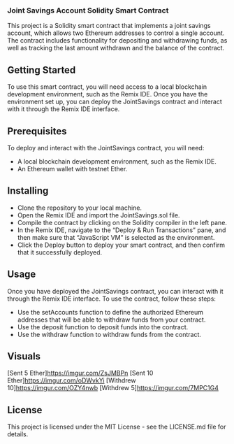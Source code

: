 ### Joint Savings Account Solidity Smart Contract
This project is a Solidity smart contract that implements a joint savings account, which allows two Ethereum addresses to control a single account. The contract includes functionality for depositing and withdrawing funds, as well as tracking the last amount withdrawn and the balance of the contract.

## Getting Started
To use this smart contract, you will need access to a local blockchain development environment, such as the Remix IDE. Once you have the environment set up, you can deploy the JointSavings contract and interact with it through the Remix IDE interface.

## Prerequisites
To deploy and interact with the JointSavings contract, you will need:

* A local blockchain development environment, such as the Remix IDE.
* An Ethereum wallet with testnet Ether.

## Installing
* Clone the repository to your local machine.
* Open the Remix IDE and import the JointSavings.sol file.
* Compile the contract by clicking on the Solidity compiler in the left pane.
* In the Remix IDE, navigate to the “Deploy & Run Transactions” pane, and then make sure that “JavaScript VM” is selected as the environment.
* Click the Deploy button to deploy your smart contract, and then confirm that it successfully deployed.

## Usage
Once you have deployed the JointSavings contract, you can interact with it through the Remix IDE interface. To use the contract, follow these steps:

* Use the setAccounts function to define the authorized Ethereum addresses that will be able to withdraw funds from your contract.
* Use the deposit function to deposit funds into the contract.
* Use the withdraw function to withdraw funds from the contract.

## Visuals
[Sent 5 Ether]https://imgur.com/ZsJMBPn
[Sent 10 Ether]https://imgur.com/oDWvkYi
[Withdrew 10]https://imgur.com/OZY4nwb
[Withdrew 5]https://imgur.com/7MPC1G4
## License
This project is licensed under the MIT License - see the LICENSE.md file for details.
